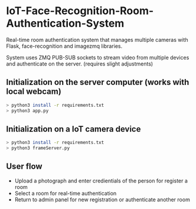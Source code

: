 # IoT-Face-Recognition-Room-Authentication-System

Real-time room authentication system that manages multiple cameras with Flask, face-recognition and imagezmq libraries.

System uses ZMQ PUB-SUB sockets to stream video from multiple devices and authenticate on the server. (requires slight adjustments)

## Initialization on the server computer (works with local webcam)
```bash
> python3 install -r requirements.txt
> python3 app.py
```

## Initialization on a IoT camera device
```bash
> python3 install -r requirements.txt
> python3 frameServer.py
```

## User flow

* Upload a photograph and enter credientials of the person for register a room
* Select a room for real-time authentication
* Return to admin panel for new registration or authenticate another room
